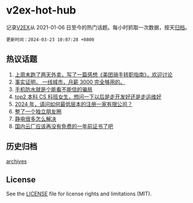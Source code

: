 # v2ex-hot-hub

 记录[V2EX](https://www.v2ex.com/)从 2021-01-06 日至今的热门话题。每小时抓取一次数据，按天[归档](archives)。

`更新时间：2024-03-23 10:07:28 +0800`

## 热议话题

1. [上周末跑了两天外卖，写了一篇感想《美团骑手转职指南》，欢迎讨论](https://www.v2ex.com/t/1025993)
1. [事实证明， 一线城市，月薪 3000 完全够用的。](https://www.v2ex.com/t/1026026)
1. [手机防水就是个能看不能信的骗局](https://www.v2ex.com/t/1026071)
1. [top2 本科 CS 科班女生，想问一下以后是走开发好还是走运维好](https://www.v2ex.com/t/1026214)
1. [2024 年，请问如何最低层本的注册一家有限公司？](https://www.v2ex.com/t/1025981)
1. [整了一个独立朋友圈](https://www.v2ex.com/t/1025995)
1. [静电很多怎么解决](https://www.v2ex.com/t/1026045)
1. [国内云厂应该再没有免费的一年前证书了吧](https://www.v2ex.com/t/1026101)

## 历史归档

[archives](archives)

## License

See the [LICENSE](LICENSE) file for license rights and limitations (MIT).
